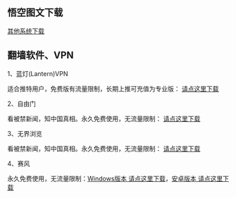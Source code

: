   
<h2><a href="#悟空图文下载" aria-hidden="true" class="anchor" id="user-content-WKTW"></a>悟空图文下载</h2>

<p><a href="https://github.com/getlantern/forum/issues/833">其他系统下载</a></p>


<h2><a href="#翻墙软件、VPN" aria-hidden="true" class="anchor" id="user-content-VPN"></a>翻墙软件、VPN</h2>

<p>1、蓝灯(Lantern)VPN</p>
<p>适合推特用户，免费版有流量限制，长期上推可充值为专业版： <a href="https://github.com/getlantern/forum"><u>请点这里下载</u></a></p>

<p>2、自由门</p>
<p>看被禁新闻，知中国真相。永久免费使用，无流量限制： <a href="https://github.com/getlantern/forum"><u>请点这里下载</u></a></p>

<p>3、无界浏览</p>
<p>看被禁新闻，知中国真相。永久免费使用，无流量限制： <a href="https://github.com/getlantern/forum"><u>请点这里下载</u></a></p>

<p>4、赛风</p>
<p>永久免费使用，无流量限制：<a href="https://s3.amazonaws.com/hum9-lwg8-qa2w/psiphon3.exe"><u>Windows版本 请点这里下载</u></a>，<a href="https://s3.amazonaws.com/hum9-lwg8-qa2w/PsiphonAndroid.apk"><u>安卓版本 请点这里下载</u></a></p>
